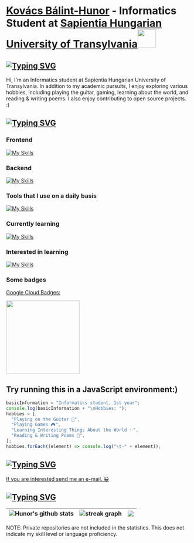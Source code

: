 # [Kovács Bálint-Hunor](https://kovacsbalinthunor.com) - Informatics Student at [Sapientia Hungarian University of Transylvania](https://ms.sapientia.ro/en/)<img src="https://media.giphy.com/media/5eLDrEaRGHegx2FeF2/giphy.gif" width="50">

## [![Typing SVG](https://readme-typing-svg.demolab.com?font=Fira+Code&weight=500&size=30&duration=3000&pause=1000&vCenter=true&random=false&width=720&lines=About+me)](https://git.io/typing-svg)

Hi, I'm an Informatics student at Sapientia Hungarian University of Transylvania. In addition to my academic pursuits, I enjoy exploring various hobbies, including playing the guitar, gaming, learning about the world, and reading & writing poems. I also enjoy contributing to open source projects. :)

## [![Typing SVG](https://readme-typing-svg.demolab.com?font=Fira+Code&weight=500&size=30&duration=3000&pause=1000&vCenter=true&random=false&width=720&lines=My+skills)](https://git.io/typing-svg)

### Frontend

[![My Skills](https://skillicons.dev/icons?i=html,css,react,jquery,svelte,vite,bootstrap,js,ts,tailwind,laravel)](https://skillicons.dev)

### Backend

[![My Skills](https://skillicons.dev/icons?i=bash,nodejs,c,cpp,cs,mysql,java,python,php,laravel)](https://skillicons.dev)

### Tools that I use on a daily basis

[![My Skills](https://skillicons.dev/icons?i=linux,vim,neovim)](https://skillicons.dev)

### Currently learning

[![My Skills](https://skillicons.dev/icons?i=docker,go,zig,rust,v,gcp,aws)](https://skillicons.dev)

### Interested in learning

[![My Skills](https://skillicons.dev/icons?i=kubernetes,cassandra,ruby,bsd)](https://skillicons.dev)

### Some badges

<a target="_blank" href="https://www.cloudskillsboost.google/public_profiles/41d878a9-c5b9-44b6-a3cf-c7bb19bb5359"><p>Google Cloud Badges:</p></a>

<div>
    <a target="_blank" href="https://www.cloudskillsboost.google/public_profiles/41d878a9-c5b9-44b6-a3cf-c7bb19bb5359/badges/2557008">
        <img src="https://cdn.qwiklabs.com/3lzfdnpwrMI1VXzUzD9l4CH9BwB4o59yK11xKdp2r08%3D" width="200px"/>
    </a>
</div>

<p align="left">
    <im,g
        src="https://komarev.com/ghpvc/?username=memergamer&color=blueviolet"
        alt="memergamer"
    />
</p>

## Try running this in a JavaScript environment:)

```js
basicInformation = "Informatics student, 1st year";
console.log(basicInformation + "\nHobbies: ");
hobbies = [
  "Playing on the Guitar 🎸",
  "Playing Games 🎮",
  "Learning Interesting Things About the World ✨",
  "Reading & Writing Poems 📓",
];
hobbies.forEach((element) => console.log("\t-" + element));
```

## [![Typing SVG](https://readme-typing-svg.demolab.com?font=Fira+Code&weight=500&size=30&duration=3000&pause=1000&vCenter=true&random=false&width=720&lines=Contact+me)](https://git.io/typing-svg)

<div>
    <a href="mailto:kovacsbalinthunor53@gmail.com?subject=Hello%20%26%20Welcome&body=Let's%20talk%20about%20some%20bussiness!"> If you are interested send me an e-mail. 😀</a>
</div>

## [![Typing SVG](https://readme-typing-svg.demolab.com?font=Fira+Code&weight=500&size=30&duration=3000&pause=1000&vCenter=true&random=false&width=720&lines=Some+stats)](https://git.io/typing-svg)

| <img align="center" src="https://github-readme-stats.vercel.app/api?username=MemerGamer&show_icons=true&include_all_commits=true&theme=dracula&hide_border=true" alt="Hunor's github stats" /> | <img align="center" src="https://streak-stats.demolab.com?user=Actulus&locale=en&mode=daily&theme=dracula&hide_border=false&border_radius=5" alt="streak graph"  /> | <img align="center" src="https://github-readme-stats.vercel.app/api/top-langs/?username=MemerGamer&layout=compact&include_all_commits=true&theme=dracula&hide_border=true" /> |
| ---------------------------------------------------------------------------------------------------------------------------------------------------------------------------------------------- | ------------------------------------------------------------------------------------------------------------------------------------------------------------------- | ----------------------------------------------------------------------------------------------------------------------------------------------------------------------------- |

<p>NOTE: Private repositories are not included in the statistics. This does not indicate my skill level or language proficiency. </p>
